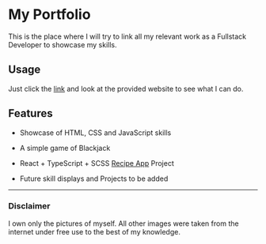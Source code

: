 # My Portfolio

This is the place where I will try to link all my relevant work as a Fullstack Developer to showcase my skills.

## Usage

Just click the [link](https://portfolio-anthony-braak.netlify.app/) and look at the provided website to see what I can do.

## Features

- Showcase of HTML, CSS and JavaScript skills

- A simple game of Blackjack

- React + TypeScript + SCSS [Recipe App](https://react-food-blog.netlify.app/) Project

- Future skill displays and Projects to be added

---

### Disclaimer

I own only the pictures of myself. All other images were taken from the internet under free use to the best of my knowledge.

